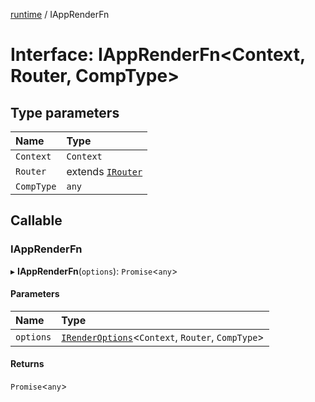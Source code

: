 [runtime](../overview.md) / IAppRenderFn

# Interface: IAppRenderFn<Context, Router, CompType\>

## Type parameters

| Name | Type |
| :------ | :------ |
| `Context` | `Context` |
| `Router` | extends [`IRouter`](internal_.IRouter.md) |
| `CompType` | `any` |

## Callable

### IAppRenderFn

▸ **IAppRenderFn**(`options`): `Promise`<`any`\>

#### Parameters

| Name | Type |
| :------ | :------ |
| `options` | [`IRenderOptions`](internal_.IRenderOptions.md)<`Context`, `Router`, `CompType`\> |

#### Returns

`Promise`<`any`\>
